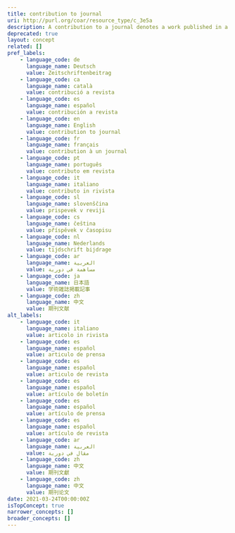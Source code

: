```yaml
---
title: contribution to journal
uri: http://purl.org/coar/resource_type/c_3e5a
description: A contribution to a journal denotes a work published in a journal. If applicable sub-terms should be chosen.
deprecated: true
layout: concept
related: []
pref_labels:
    - language_code: de
      language_name: Deutsch
      value: Zeitschriftenbeitrag
    - language_code: ca
      language_name: català
      value: contribució a revista
    - language_code: es
      language_name: español
      value: contribución a revista
    - language_code: en
      language_name: English
      value: contribution to journal
    - language_code: fr
      language_name: français
      value: contribution à un journal
    - language_code: pt
      language_name: português
      value: contributo em revista
    - language_code: it
      language_name: italiano
      value: contributo in rivista
    - language_code: sl
      language_name: slovenščina
      value: prispevek v reviji
    - language_code: cs
      language_name: čeština
      value: příspěvek v časopisu
    - language_code: nl
      language_name: Nederlands
      value: tijdschrift bijdrage
    - language_code: ar
      language_name: العربية
      value: مساهمة في دورية
    - language_code: ja
      language_name: 日本語
      value: 学術雑誌掲載記事
    - language_code: zh
      language_name: 中文
      value: 期刊文献
alt_labels:
    - language_code: it
      language_name: italiano
      value: articolo in rivista
    - language_code: es
      language_name: español
      value: articulo de prensa
    - language_code: es
      language_name: español
      value: articulo de revista
    - language_code: es
      language_name: español
      value: artículo de boletín
    - language_code: es
      language_name: español
      value: artículo de prensa
    - language_code: es
      language_name: español
      value: artículo de revista
    - language_code: ar
      language_name: العربية
      value: مقال في دورية
    - language_code: zh
      language_name: 中文
      value: 期刊文獻
    - language_code: zh
      language_name: 中文
      value: 期刊论文
date: 2021-03-24T00:00:00Z
isTopConcept: true
narrower_concepts: []
broader_concepts: []
---
```


